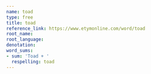 ```yaml
---
name: toad
type: free
title: toad
reference_link: https://www.etymonline.com/word/toad
root_name: 
root_language: 
denotation: 
word_sums:
- sum: 'Toad + '
  respelling: toad
---
```

